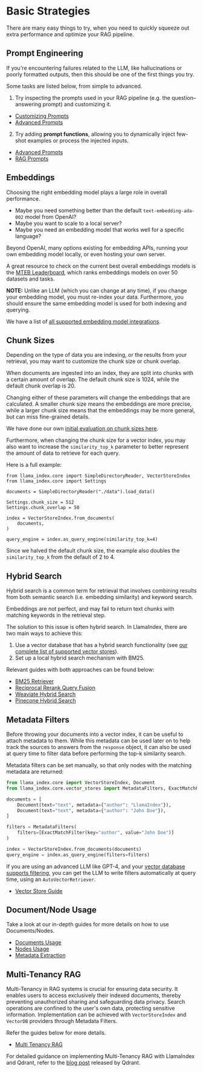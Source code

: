 # Basic Strategies

There are many easy things to try, when you need to quickly squeeze out extra performance and optimize your RAG pipeline.

## Prompt Engineering

If you're encountering failures related to the LLM, like hallucinations or poorly formatted outputs, then this
should be one of the first things you try.

Some tasks are listed below, from simple to advanced.

1. Try inspecting the prompts used in your RAG pipeline (e.g. the question–answering prompt) and customizing it.

- [Customizing Prompts](../../examples/prompts/prompt_mixin.ipynb)
- [Advanced Prompts](../../examples/prompts/advanced_prompts.ipynb)

2. Try adding **prompt functions**, allowing you to dynamically inject few-shot examples or process the injected inputs.

- [Advanced Prompts](../../examples/prompts/advanced_prompts.ipynb)
- [RAG Prompts](../../examples/prompts/prompts_rag.ipynb)

## Embeddings

Choosing the right embedding model plays a large role in overall performance.

- Maybe you need something better than the default `text-embedding-ada-002` model from OpenAI?
- Maybe you want to scale to a local server?
- Maybe you need an embedding model that works well for a specific language?

Beyond OpenAI, many options existing for embedding APIs, running your own embedding model locally, or even hosting your own server.

A great resource to check on the current best overall embeddings models is the [MTEB Leaderboard](https://huggingface.co/spaces/mteb/leaderboard), which ranks embeddings models on over 50 datasets and tasks.

**NOTE:** Unlike an LLM (which you can change at any time), if you change your embedding model, you must re-index your data. Furthermore, you should ensure the same embedding model is used for both indexing and querying.

We have a list of [all supported embedding model integrations](../../module_guides/models/embeddings.md).

## Chunk Sizes

Depending on the type of data you are indexing, or the results from your retrieval, you may want to customize the chunk size or chunk overlap.

When documents are ingested into an index, they are split into chunks with a certain amount of overlap. The default chunk size is 1024, while the default chunk overlap is 20.

Changing either of these parameters will change the embeddings that are calculated. A smaller chunk size means the embeddings are more precise, while a larger chunk size means that the embeddings may be more general, but can miss fine-grained details.

We have done our own [initial evaluation on chunk sizes here](https://blog.llamaindex.ai/evaluating-the-ideal-chunk-size-for-a-rag-system-using-llamaindex-6207e5d3fec5).

Furthermore, when changing the chunk size for a vector index, you may also want to increase the `similarity_top_k` parameter to better represent the amount of data to retrieve for each query.

Here is a full example:

```
from llama_index.core import SimpleDirectoryReader, VectorStoreIndex
from llama_index.core import Settings

documents = SimpleDirectoryReader("./data").load_data()

Settings.chunk_size = 512
Settings.chunk_overlap = 50

index = VectorStoreIndex.from_documents(
    documents,
)

query_engine = index.as_query_engine(similarity_top_k=4)
```

Since we halved the default chunk size, the example also doubles the `similarity_top_k` from the default of 2 to 4.

## Hybrid Search

Hybrid search is a common term for retrieval that involves combining results from both semantic search (i.e. embedding similarity) and keyword search.

Embeddings are not perfect, and may fail to return text chunks with matching keywords in the retrieval step.

The solution to this issue is often hybrid search. In LlamaIndex, there are two main ways to achieve this:

1. Use a vector database that has a hybrid search functionality (see [our complete list of supported vector stores](../../module_guides/storing/vector_stores.md)).
2. Set up a local hybrid search mechanism with BM25.

Relevant guides with both approaches can be found below:

- [BM25 Retriever](../../examples/retrievers/bm25_retriever.ipynb)
- [Reciprocal Rerank Query Fusion](../../examples/retrievers/reciprocal_rerank_fusion.ipynb)
- [Weaviate Hybrid Search](../../examples/vector_stores/WeaviateIndexDemo-Hybrid.ipynb)
- [Pinecone Hybrid Search](../../examples/vector_stores/PineconeIndexDemo-Hybrid.ipynb)

## Metadata Filters

Before throwing your documents into a vector index, it can be useful to attach metadata to them. While this metadata can be used later on to help track the sources to answers from the `response` object, it can also be used at query time to filter data before performing the top-k similarity search.

Metadata filters can be set manually, so that only nodes with the matching metadata are returned:

```python
from llama_index.core import VectorStoreIndex, Document
from llama_index.core.vector_stores import MetadataFilters, ExactMatchFilter

documents = [
    Document(text="text", metadata={"author": "LlamaIndex"}),
    Document(text="text", metadata={"author": "John Doe"}),
]

filters = MetadataFilters(
    filters=[ExactMatchFilter(key="author", value="John Doe")]
)

index = VectorStoreIndex.from_documents(documents)
query_engine = index.as_query_engine(filters=filters)
```

If you are using an advanced LLM like GPT-4, and your [vector database supports filtering](../../module_guides/storing/vector_stores.md), you can get the LLM to write filters automatically at query time, using an `AutoVectorRetriever`.

- [Vector Store Guide](../../module_guides/indexing/vector_store_guide.ipynb)

## Document/Node Usage

Take a look at our in-depth guides for more details on how to use Documents/Nodes.

- [Documents Usage](../../module_guides/loading/documents_and_nodes/usage_documents.md)
- [Nodes Usage](../../module_guides/loading/documents_and_nodes/usage_nodes.md)
- [Metadata Extraction](../../module_guides/loading/documents_and_nodes/usage_metadata_extractor.md)

## Multi-Tenancy RAG

Multi-Tenancy in RAG systems is crucial for ensuring data security. It enables users to access exclusively their indexed documents, thereby preventing unauthorized sharing and safeguarding data privacy. Search operations are confined to the user's own data, protecting sensitive information. Implementation can be achieved with `VectorStoreIndex` and `VectorDB` providers through Metadata Filters.

Refer the guides below for more details.

- [Multi Tenancy RAG](../../examples/multi_tenancy/multi_tenancy_rag.ipynb)

For detailed guidance on implementing Multi-Tenancy RAG with LlamaIndex and Qdrant, refer to the [blog post](https://qdrant.tech/documentation/tutorials/llama-index-multitenancy/) released by Qdrant.
